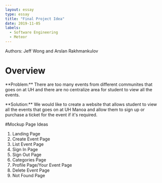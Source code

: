 ```yaml
---
layout: essay
type: essay
title: "Final Project Idea"
date: 2019-11-05
labels:
  - Software Engineering
  - Meteor
---
```

Authors: Jeff Wong and Arslan Rakhmankulov
# Overview

<p>
**Problem:** There are too many events from different communites that goes on at UH and there are no centralize area for student 
          to view all the events.
</p>

<p>
**Solution:** We would like to create a website that allows student to view all the events that goes on at UH Manoa and 
          allow them to sign up or purchase a ticket for the event if it's required.
</p>          
          
#Mockup Page Ideas
1. Landing Page
2. Create Event Page
3. List Event Page
4. Sign In Page
5. Sign Out Page
6. Categories Page
7. Profile Page/Your Event Page
8. Delete Event Page
9. Not Found Page
